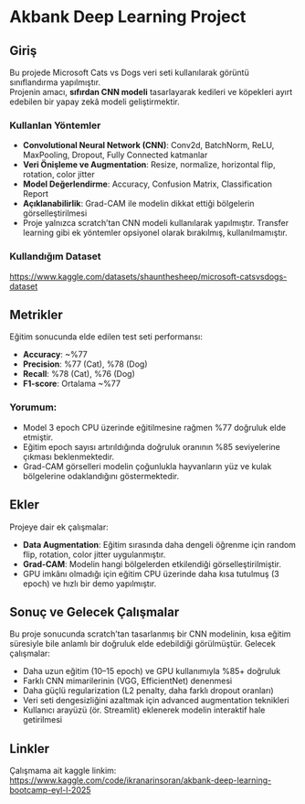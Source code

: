 # Akbank Deep Learning Project
## Giriş
Bu projede Microsoft Cats vs Dogs veri seti kullanılarak görüntü sınıflandırma yapılmıştır.  
Projenin amacı, **sıfırdan CNN modeli** tasarlayarak kedileri ve köpekleri ayırt edebilen bir yapay zekâ modeli geliştirmektir.
### Kullanlan Yöntemler
- **Convolutional Neural Network (CNN)**: Conv2d, BatchNorm, ReLU, MaxPooling, Dropout, Fully Connected katmanlar
- **Veri Önişleme ve Augmentation**: Resize, normalize, horizontal flip, rotation, color jitter
- **Model Değerlendirme**: Accuracy, Confusion Matrix, Classification Report
- **Açıklanabilirlik**: Grad-CAM ile modelin dikkat ettiği bölgelerin görselleştirilmesi
- Proje yalnızca scratch’tan CNN modeli kullanılarak yapılmıştır. Transfer learning gibi ek yöntemler opsiyonel olarak bırakılmış, kullanılmamıştır.
### Kullandığım Dataset
https://www.kaggle.com/datasets/shaunthesheep/microsoft-catsvsdogs-dataset
## Metrikler
Eğitim sonucunda elde edilen test seti performansı:
- **Accuracy**: ~%77
- **Precision**: %77 (Cat), %78 (Dog)
- **Recall**: %78 (Cat), %76 (Dog)
- **F1-score**: Ortalama ~%77
### Yorumum:
- Model 3 epoch CPU üzerinde eğitilmesine rağmen %77 doğruluk elde etmiştir.
- Eğitim epoch sayısı artırıldığında doğruluk oranının %85 seviyelerine çıkması beklenmektedir.
- Grad-CAM görselleri modelin çoğunlukla hayvanların yüz ve kulak bölgelerine odaklandığını göstermektedir.
## Ekler
Projeye dair ek çalışmalar:
- **Data Augmentation**: Eğitim sırasında daha dengeli öğrenme için random flip, rotation, color jitter uygulanmıştır.
- **Grad-CAM**: Modelin hangi bölgelerden etkilendiği görselleştirilmiştir.
- GPU imkânı olmadığı için eğitim CPU üzerinde daha kısa tutulmuş (3 epoch) ve hızlı bir demo yapılmıştır.
## Sonuç ve Gelecek Çalışmalar
Bu proje sonucunda scratch’tan tasarlanmış bir CNN modelinin, kısa eğitim süresiyle bile anlamlı bir doğruluk elde edebildiği görülmüştür.
Gelecek çalışmalar:
- Daha uzun eğitim (10–15 epoch) ve GPU kullanımıyla %85+ doğruluk
- Farklı CNN mimarilerinin (VGG, EfficientNet) denenmesi
- Daha güçlü regularization (L2 penalty, daha farklı dropout oranları)
- Veri seti dengesizliğini azaltmak için advanced augmentation teknikleri
- Kullanıcı arayüzü (ör. Streamlit) eklenerek modelin interaktif hale getirilmesi
## Linkler
Çalışmama ait kaggle linkim:
https://www.kaggle.com/code/ikranarinsoran/akbank-deep-learning-bootcamp-eyl-l-2025
